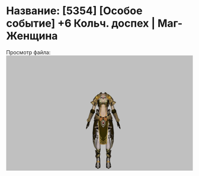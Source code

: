 # Название: [5354] [Особое событие] +6 Кольч. доспех | Маг-Женщина

Просмотр файла:
![p050003.png](p050003.png)